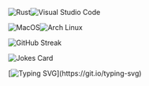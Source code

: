 <!-- SHIELDS BEGIN -->
![Rust](https://img.shields.io/badge/Rust-black?style=for-the-badge&logo=rust&logoColor=white)![Visual Studio Code](https://img.shields.io/badge/Visual_Studio_Code-0078D4?style=for-the-badge&logo=visual%20studio%20code&logoColor=white)

![MacOS](https://img.shields.io/badge/mac%20os-000000?style=for-the-badge&logo=apple&logoColor=white)![Arch Linux](https://img.shields.io/badge/Arch_Linux-1793D1?style=for-the-badge&logo=arch-linux&logoColor=white)
<!-- SHIELDS END -->

<!-- STATS BEGIN -->
![GitHub Streak](https://github-readme-streak-stats.herokuapp.com?user=secondary-smiles&theme=calm&hide_border=true&date_format=M%20j%5B%2C%20Y%5D)
<!-- STATS END -->

<!-- FUN STUFF BEGIN -->
![Jokes Card](https://readme-jokes.vercel.app/api?hideBorder)

[![Typing SVG](https://readme-typing-svg.herokuapp.com?font=Lato&color=7FF788&multiline=true&lines=To+infinity+and..;Beyond!!)](https://git.io/typing-svg)
<!-- FUN STUFF END -->
